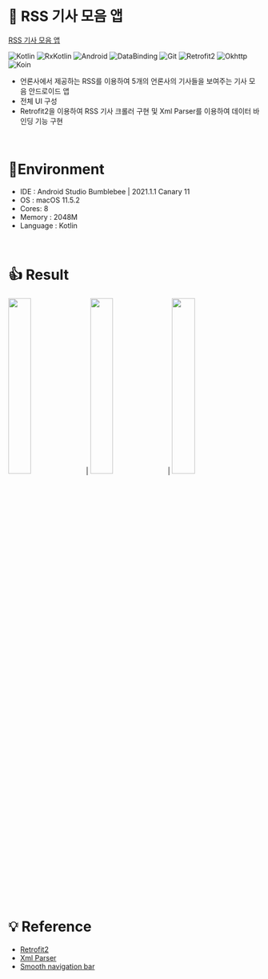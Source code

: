 # 📰 RSS 기사 모음 앱
[RSS 기사 모음 앱](https://velog.io/@jms8732/%EA%B8%B0%EC%82%AC-%EB%AA%A8%EC%9D%8C-%EC%95%B1-2021.-09.06-2021.09.-14)

![Kotlin](https://img.shields.io/badge/Kotlin-7F52FF?style=plastic&logo=kotlin&logoColor=white)
![RxKotlin](https://img.shields.io/badge/RxKotlin-7F52FF?style=plastic&logo=Rxkotlin)
![Android](https://img.shields.io/badge/Android-green?style=plastic&logo=Android&logoColor=white)
![DataBinding](https://img.shields.io/badge/DataBinding-green?style=plastic)
![Git](https://img.shields.io/badge/Git-F05032?style=plastic&logo=Git&logoColor=white)
![Retrofit2](https://img.shields.io/badge/Retrofit2-68B723?style=plastic)
![Okhttp](https://img.shields.io/badge/Okhttp-gray?style=plastic)
![Koin](https://img.shields.io/badge/Koin-F1B45B?style=plastic)
- 언론사에서 제공하는 RSS를 이용하여 5개의 언론사의 기사들을 보여주는 기사 모음 안드로이드 앱
- 전체 UI 구성
- Retrofit2을 이용하여 RSS 기사 크롤러 구현 및 Xml Parser를 이용하여 데이터 바인딩 기능 구현

<br>

# 🔨Environment
* IDE : Android Studio Bumblebee | 2021.1.1 Canary 11
* OS : macOS 11.5.2
* Cores: 8
* Memory : 2048M
* Language : Kotlin

<br>

# 👍 Result
<img src="https://user-images.githubusercontent.com/26684848/136032704-4d615ef9-4051-4da3-bcb0-16347ba02648.gif" width="30%" height="30%"/> | <img src="https://user-images.githubusercontent.com/26684848/136032840-55586ee7-e5f9-4c35-93f7-4c034ce1c741.gif" width="30%" height="30%"/> | <img src="https://user-images.githubusercontent.com/26684848/136037659-e5f0199b-ce36-41a2-afaf-52d51b0c67c3.gif" width="30%" height="30%"/>

<br>

# 💡 Reference
* [Retrofit2](https://github.com/square/retrofit)
* [Xml Parser](https://github.com/Tickaroo/tikxml)
* [Smooth navigation bar](https://github.com/gauravk95/bubble-navigation)

